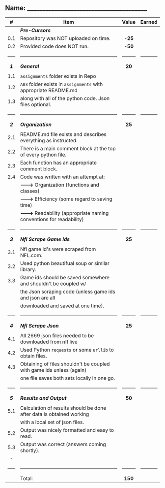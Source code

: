 ## Name: _______________________________________

|    #    | Item                                                                  |  Value  | Earned |
|:-------:|-----------------------------------------------------------------------|:-------:|:------:|
|         | ***Pre-Cursors***                                                     |         |        |
|   0.1   | Repository was NOT uploaded on time.                                  | **-25** |        |
|   0.2   | Provided code does NOT run.                                           | **-50** |        |
|  <hr>   | <hr>                                                                  |  <hr>   |  <hr>  |
| ***1*** | ***General***                                                         | **20**  |        |
|         |                                                                       |         |        |
|   1.1   | `assignments` folder exists in Repo                                   |         |        |
|   1.2   | `A03` folder exists in `assignments` with appropriate README.md       |         |        |
|   1.3   | along with all of the python code. Json files optional.               |         |        |
|  <hr>   | <hr>                                                                  |  <hr>   |  <hr>  |
| ***2*** | ***Organization***                                                    | **25**  |        |
|         |                                                                       |         |        |
|   2.1   | README.md file exists and describes everything as instructed.         |         |        |
|   2.2   | There is a main comment block at the top of every python file.        |         |        |
|   2.3   | Each function has an appropriate comment block.                       |         |        |
|   2.4   | Code was written with an attempt at:                                  |         |        |
|         | **--->** Organization (functions and classes)                         |         |        |
|         | **--->** Efficiency (some regard to saving time)                      |         |        |
|         | **--->** Readability (appropriate naming conventions for readability) |         |        |
|  <hr>   | <hr>                                                                  |  <hr>   |  <hr>  |
| ***3*** | ***Nfl Scrape Game Ids***                                             | **25**  |        |
|         |                                                                       |         |        |
|   3.1   | Nfl game id's were scraped from NFL.com.                              |         |        |
|   3.2   | Used python beautifual soup or similar library.                       |         |        |
|   3.3   | Game ids should be saved somewhere and shouldn't be coupled w/        |         |        |
|         | the Json scraping code (unless game ids and json are all              |         |        |
|         | downloaded and saved at one time).                                    |         |        |
|  <hr>   | <hr>                                                                  |  <hr>   |  <hr>  |
| ***4*** | ***Nfl Scrape Json***                                                 | **25**  |        |
|         |                                                                       |         |        |
|   4.1   | All 2669 json files needed to be downloaded from nfl live             |         |        |
|   4.2   | Used Python `requests` or some `urllib` to obtain files.              |         |        |
|   4.3   | Obtaining of files shouldn't be coupled with game ids unless (again)  |         |        |
|         | one file saves both sets locally in one go.                           |         |        |
|  <hr>   | <hr>                                                                  |  <hr>   |  <hr>  |
| ***5*** | ***Results and Output***                                              | **50**  |        |
|         |                                                                       |         |        |
|   5.1   | Calculation of results should be done after data is obtained working  |         |        |
|         | with a local set of json files.                                       |         |        |
|   5.2   | Output was nicely formatted and easy to read.                         |         |        |
|   5.3   | Output was correct (answers coming shortly).                          |         |        |
|    -    |                                                                       |         |        |
|  <hr>   | <hr>                                                                  |  <hr>   |  <hr>  |
|         | Total:                                                                | **150** |        |

